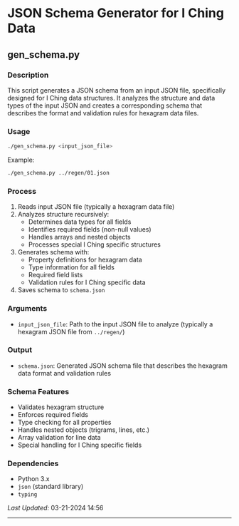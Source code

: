 # JSON Schema Generator for I Ching Data

## gen_schema.py

### Description
This script generates a JSON schema from an input JSON file, specifically designed for I Ching data structures. It analyzes the structure and data types of the input JSON and creates a corresponding schema that describes the format and validation rules for hexagram data files.

### Usage
```bash
./gen_schema.py <input_json_file>
```
Example:
```bash
./gen_schema.py ../regen/01.json
```

### Process
1. Reads input JSON file (typically a hexagram data file)
2. Analyzes structure recursively:
   - Determines data types for all fields
   - Identifies required fields (non-null values)
   - Handles arrays and nested objects
   - Processes special I Ching specific structures
3. Generates schema with:
   - Property definitions for hexagram data
   - Type information for all fields
   - Required field lists
   - Validation rules for I Ching specific data
4. Saves schema to `schema.json`

### Arguments
- `input_json_file`: Path to the input JSON file to analyze (typically a hexagram JSON file from `../regen/`)

### Output
- `schema.json`: Generated JSON schema file that describes the hexagram data format and validation rules

### Schema Features
- Validates hexagram structure
- Enforces required fields
- Type checking for all properties
- Handles nested objects (trigrams, lines, etc.)
- Array validation for line data
- Special handling for I Ching specific fields

### Dependencies
- Python 3.x
- `json` (standard library)
- `typing`

*Last Updated:* 03-21-2024 14:56

---

